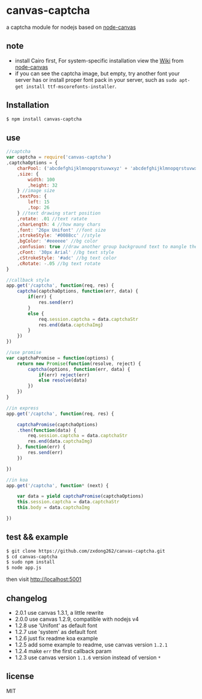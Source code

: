 # canvas-captcha

a captcha module for nodejs based on [node-canvas](https://www.npmjs.org/package/canvas)

## note

- install Cairo first, For system-specific installation view the  <a href="https://github.com/LearnBoost/node-canvas/wiki/_pages">Wiki</a> from [node-canvas](https://www.npmjs.org/package/canvas)
- if you can see the captcha image, but empty, try another font your server has or install proper font pack in your server, such as `sudo apt-get install ttf-mscorefonts-installer`.

## Installation

```bash
$ npm install canvas-captcha
```

## use

```javascript
//captcha 
var captcha = require('canvas-captcha')
,captchaOptions = {
	charPool: ('abcdefghijklmnopqrstuvwxyz' + 'abcdefghijklmnopqrstuvwxyz'.toUpperCase() + '1234567890').split('') //char pool Array
	,size: {
		width: 100
		,height: 32
	} //image size
	,textPos: {
		left: 15
		,top: 26
	} //text drawing start position
	,rotate: .01 //text ratate
	,charLength: 4 //how many chars
	,font: '26px Unifont' //font size
	,strokeStyle: '#0088cc' //style
	,bgColor: '#eeeeee' //bg color
	,confusion: true //draw another group background text to mangle the text
	,cFont: '30px Arial' //bg text style
	,cStrokeStyle: '#adc' //bg text color
	,cRotate: -.05 //bg text rotate
}

//callback style
app.get('/captcha', function(req, res) {
	captcha(captchaOptions, function(err, data) {
		if(err) {
			res.send(err)
		}
		else {
			req.session.captcha = data.captchaStr
			res.end(data.captchaImg)
		}
	})
})

//use promise
var captchaPromise = function(options) {
	return new Promise(function(resolve, reject) {
		captcha(options, function(err, data) {
			if(err) reject(err)
			else resolve(data)
		})
	})
}

//in express
app.get('/captcha', function(req, res) {

	captchaPromise(captchaOptions)
	.then(function(data) {
		req.session.captcha = data.captchaStr
		res.end(data.captchaImg)
	}, function(err) {
		res.send(err)
	})

})

//in koa
app.get('/captcha', function* (next) {

	var data = yield captchaPromise(captchaOptions)
	this.session.captcha = data.captchaStr
	this.body = data.captchaImg

})


```

## test && example

```bash
$ git clone https://github.com/zxdong262/canvas-captcha.git
$ cd canvas-captcha
$ sudo npm install
$ node app.js
```

then visit [http://localhost:5001](http://localhost:5001)

## changelog
- 2.0.1 use canvas 1.3.1, a little rewrite
- 2.0.0 use canvas 1.2.9, compatible with nodejs v4
- 1.2.8 use 'Unifont' as default font
- 1.2.7 use 'system' as default font
- 1.2.6 just fix readme koa example
- 1.2.5 add some example to readme, use canvas version `1.2.1`
- 1.2.4 make `err` the first callback param
- 1.2.3 use canvas version `1.1.6` version instead of version `*`

## license

MIT
